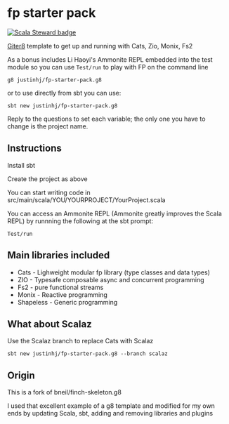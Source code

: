 # fp starter pack 

[![Scala Steward badge](https://img.shields.io/badge/Scala_Steward-helping-blue.svg?style=flat&logo=data:image/png;base64,iVBORw0KGgoAAAANSUhEUgAAAA4AAAAQCAMAAAARSr4IAAAAVFBMVEUAAACHjojlOy5NWlrKzcYRKjGFjIbp293YycuLa3pYY2LSqql4f3pCUFTgSjNodYRmcXUsPD/NTTbjRS+2jomhgnzNc223cGvZS0HaSD0XLjbaSjElhIr+AAAAAXRSTlMAQObYZgAAAHlJREFUCNdNyosOwyAIhWHAQS1Vt7a77/3fcxxdmv0xwmckutAR1nkm4ggbyEcg/wWmlGLDAA3oL50xi6fk5ffZ3E2E3QfZDCcCN2YtbEWZt+Drc6u6rlqv7Uk0LdKqqr5rk2UCRXOk0vmQKGfc94nOJyQjouF9H/wCc9gECEYfONoAAAAASUVORK5CYII=)](https://scala-steward.org)

[Giter8](http://www.foundweekends.org/giter8/) template to get up and running with Cats, Zio, Monix, Fs2

As a bonus includes Li Haoyi's Ammonite REPL embedded into the test module so you can use `Test/run` to play with FP on the command line 

```
g8 justinhj/fp-starter-pack.g8
```

or to use directly from sbt you can use:

`sbt new justinhj/fp-starter-pack.g8`

Reply to the questions to set each variable; the only one you have to change is the project name.

## Instructions

Install sbt

Create the project as above

You can start writing code in src/main/scala/YOU/YOURPROJECT/YourProject.scala

You can access an Ammonite REPL (Ammonite greatly improves the Scala REPL) by runnning the following at the sbt prompt: 

`Test/run` 

## Main libraries included 

* Cats - Lighweight modular fp library (type classes and data types)
* ZIO - Typesafe composable async and concurrent programming  
* Fs2 - pure functional streams
* Monix - Reactive programming
* Shapeless - Generic programming

## What about Scalaz

Use the Scalaz branch to replace Cats with Scalaz

`sbt new justinhj/fp-starter-pack.g8 --branch scalaz`

## Origin

This is a fork of bneil/finch-skeleton.g8 

I used that excellent example of a g8 template and modified for my own ends by updating Scala, sbt, adding and removing libraries and plugins

